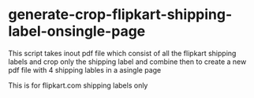 # generate-crop-flipkart-shipping-label-onsingle-page

This script takes inout pdf file which consist of all the flipkart shipping labels
and crop only the shipping label and combine then to create a new pdf file with 4 shipping lables in a asingle page

This is for flipkart.com shipping labels only
